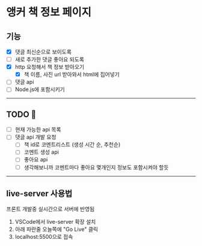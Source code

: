 # 앵커 책 정보 페이지
## 기능
- [x]  댓글 최신순으로 보이도록
- [ ]  새로 추가한 댓글 좋아요 되도록
- [x]  http 요청해서 책 정보 받아오기
    - [x]  책 이름, 사진 url 받아와서 html에 집어넣기
- [ ]  댓글 api
- [ ]  Node.js에 포함시키기
---
## TODO :gem:
- [ ]  현재 가능한  api 목록
- [ ]  댓글 api 개발 요청
    - [ ]  책 id로 코멘트리스트 (생성 시간 순, 추천순)
    - [ ]  코멘트 생성 api
    - [ ]  좋아요 api
    - [ ]  생각해보니까 코멘트마다 좋아요 몇개인지 정보도 포함시켜야 할듯
---
## live-server 사용법
프론트 개발중 실시간으로 서버에 반영됨
1. VSCode에서 live-server 확장 설치
2. 아래 파란줄 오늘쪽에 "Go Live" 클릭
3. localhost:5500으로 접속
